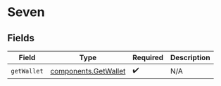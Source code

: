 # Seven


## Fields

| Field                                                        | Type                                                         | Required                                                     | Description                                                  |
| ------------------------------------------------------------ | ------------------------------------------------------------ | ------------------------------------------------------------ | ------------------------------------------------------------ |
| `getWallet`                                                  | [components.GetWallet](../../models/components/getwallet.md) | :heavy_check_mark:                                           | N/A                                                          |